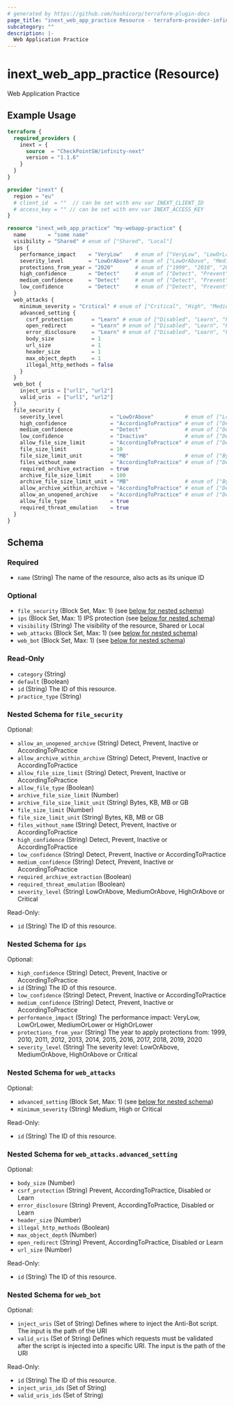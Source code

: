 ```yaml
---
# generated by https://github.com/hashicorp/terraform-plugin-docs
page_title: "inext_web_app_practice Resource - terraform-provider-infinity-next"
subcategory: ""
description: |-
  Web Application Practice
---
```


# inext_web_app_practice (Resource)

Web Application Practice

## Example Usage

```terraform
terraform {
  required_providers {
    inext = {
      source  = "CheckPointSW/infinity-next"
      version = "1.1.6"
    }
  }
}

provider "inext" {
  region = "eu"
  # client_id  = ""  // can be set with env var INEXT_CLIENT_ID
  # access_key = "" // can be set with env var INEXT_ACCESS_KEY
}

resource "inext_web_app_practice" "my-webapp-practice" {
  name       = "some name"
  visibility = "Shared" # enum of ["Shared", "Local"]
  ips {
    performance_impact    = "VeryLow"    # enum of ["VeryLow", "LowOrLower", "MediumOrLower", "HighOrLower"]
    severity_level        = "LowOrAbove" # enum of ["LowOrAbove", "MediumOrAbove", "HighOrAbove", "Critical"]
    protections_from_year = "2020"       # enum of ["1999", "2010", "2011", "2012", "2013", "2014", "2015", "2016", "2017", "2018", "2019", "2020"]
    high_confidence       = "Detect"     # enum of ["Detect", "Prevent", "Inactive", "AccordingToPractice"]
    medium_confidence     = "Detect"     # enum of ["Detect", "Prevent", "Inactive", "AccordingToPractice"]
    low_confidence        = "Detect"     # enum of ["Detect", "Prevent", "Inactive", "AccordingToPractice"]
  }
  web_attacks {
    minimum_severity = "Critical" # enum of ["Critical", "High", "Medium"]
    advanced_setting {
      csrf_protection      = "Learn" # enum of ["Disabled", "Learn", "Prevent", "AccordingToPractice"]
      open_redirect        = "Learn" # enum of ["Disabled", "Learn", "Prevent", "AccordingToPractice"]
      error_disclosure     = "Learn" # enum of ["Disabled", "Learn", "Prevent", "AccordingToPractice"]
      body_size            = 1
      url_size             = 1
      header_size          = 1
      max_object_depth     = 1
      illegal_http_methods = false
    }
  }
  web_bot {
    inject_uris = ["url1", "url2"]
    valid_uris  = ["url1", "url2"]
  }
  file_security {
    severity_level               = "LowOrAbove"          # enum of ["LowOrAbove", "MediumOrAbove", "HighOrAbove", "Critical"]
    high_confidence              = "AccordingToPractice" # enum of ["Detect", "Prevent", "Inactive", "AccordingToPractice"]
    medium_confidence            = "Detect"              # enum of ["Detect", "Prevent", "Inactive", "AccordingToPractice"]
    low_confidence               = "Inactive"            # enum of ["Detect", "Prevent", "Inactive", "AccordingToPractice"]
    allow_file_size_limit        = "AccordingToPractice" # enum of ["Detect", "Prevent", "Inactive", "AccordingToPractice"]
    file_size_limit              = 10
    file_size_limit_unit         = "MB"                  # enum of ["Bytes","KB", "MB", "GB"]
    files_without_name           = "AccordingToPractice" # enum of ["Detect", "Prevent", "Inactive", "AccordingToPractice"]
    required_archive_extraction  = true
    archive_file_size_limit      = 100
    archive_file_size_limit_unit = "MB"                  # enum of ["Bytes","KB", "MB", "GB"]
    allow_archive_within_archive = "AccordingToPractice" # enum of ["Detect", "Prevent", "Inactive", "AccordingToPractice"]
    allow_an_unopened_archive    = "AccordingToPractice" # enum of ["Detect", "Prevent", "Inactive", "AccordingToPractice"]
    allow_file_type              = true
    required_threat_emulation    = true
  }
}
```

<!-- schema generated by tfplugindocs -->
## Schema

### Required

- `name` (String) The name of the resource, also acts as its unique ID

### Optional

- `file_security` (Block Set, Max: 1) (see [below for nested schema](#nestedblock--file_security))
- `ips` (Block Set, Max: 1) IPS protection (see [below for nested schema](#nestedblock--ips))
- `visibility` (String) The visibility of the resource, Shared or Local
- `web_attacks` (Block Set, Max: 1) (see [below for nested schema](#nestedblock--web_attacks))
- `web_bot` (Block Set, Max: 1) (see [below for nested schema](#nestedblock--web_bot))

### Read-Only

- `category` (String)
- `default` (Boolean)
- `id` (String) The ID of this resource.
- `practice_type` (String)

<a id="nestedblock--file_security"></a>
### Nested Schema for `file_security`

Optional:

- `allow_an_unopened_archive` (String) Detect, Prevent, Inactive or AccordingToPractice
- `allow_archive_within_archive` (String) Detect, Prevent, Inactive or AccordingToPractice
- `allow_file_size_limit` (String) Detect, Prevent, Inactive or AccordingToPractice
- `allow_file_type` (Boolean)
- `archive_file_size_limit` (Number)
- `archive_file_size_limit_unit` (String) Bytes, KB, MB or GB
- `file_size_limit` (Number)
- `file_size_limit_unit` (String) Bytes, KB, MB or GB
- `files_without_name` (String) Detect, Prevent, Inactive or AccordingToPractice
- `high_confidence` (String) Detect, Prevent, Inactive or AccordingToPractice
- `low_confidence` (String) Detect, Prevent, Inactive or AccordingToPractice
- `medium_confidence` (String) Detect, Prevent, Inactive or AccordingToPractice
- `required_archive_extraction` (Boolean)
- `required_threat_emulation` (Boolean)
- `severity_level` (String) LowOrAbove, MediumOrAbove, HighOrAbove or Critical

Read-Only:

- `id` (String) The ID of this resource.


<a id="nestedblock--ips"></a>
### Nested Schema for `ips`

Optional:

- `high_confidence` (String) Detect, Prevent, Inactive or AccordingToPractice
- `id` (String) The ID of this resource.
- `low_confidence` (String) Detect, Prevent, Inactive or AccordingToPractice
- `medium_confidence` (String) Detect, Prevent, Inactive or AccordingToPractice
- `performance_impact` (String) The performance impact: VeryLow, LowOrLower, MediumOrLower or HighOrLower
- `protections_from_year` (String) The year to apply protections from: 1999, 2010, 2011, 2012, 2013, 2014, 2015, 2016, 2017, 2018, 2019, 2020
- `severity_level` (String) The severity level: LowOrAbove, MediumOrAbove, HighOrAbove or Critical


<a id="nestedblock--web_attacks"></a>
### Nested Schema for `web_attacks`

Optional:

- `advanced_setting` (Block Set, Max: 1) (see [below for nested schema](#nestedblock--web_attacks--advanced_setting))
- `minimum_severity` (String) Medium, High or Critical

Read-Only:

- `id` (String) The ID of this resource.

<a id="nestedblock--web_attacks--advanced_setting"></a>
### Nested Schema for `web_attacks.advanced_setting`

Optional:

- `body_size` (Number)
- `csrf_protection` (String) Prevent, AccordingToPractice, Disabled or Learn
- `error_disclosure` (String) Prevent, AccordingToPractice, Disabled or Learn
- `header_size` (Number)
- `illegal_http_methods` (Boolean)
- `max_object_depth` (Number)
- `open_redirect` (String) Prevent, AccordingToPractice, Disabled or Learn
- `url_size` (Number)

Read-Only:

- `id` (String) The ID of this resource.



<a id="nestedblock--web_bot"></a>
### Nested Schema for `web_bot`

Optional:

- `inject_uris` (Set of String) Defines where to inject the Anti-Bot script. The input is the path of the URI
- `valid_uris` (Set of String) Defines which requests must be validated after the script is injected into a specific URI.
The input is the path of the URI

Read-Only:

- `id` (String) The ID of this resource.
- `inject_uris_ids` (Set of String)
- `valid_uris_ids` (Set of String)


